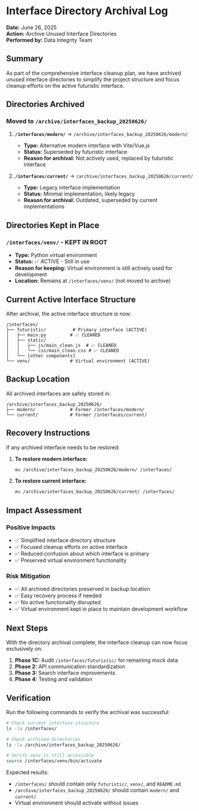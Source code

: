 # Interface Directory Archival Log

**Date:** June 26, 2025  
**Action:** Archive Unused Interface Directories  
**Performed by:** Data Integrity Team

## Summary

As part of the comprehensive interface cleanup plan, we have archived unused interface directories to simplify the project structure and focus cleanup efforts on the active futuristic interface.

## Directories Archived

### Moved to `/archive/interfaces_backup_20250626/`

1. **`/interfaces/modern/`** → `/archive/interfaces_backup_20250626/modern/`
   - **Type:** Alternative modern interface with Vite/Vue.js
   - **Status:** Superseded by futuristic interface
   - **Reason for archival:** Not actively used, replaced by futuristic interface

2. **`/interfaces/current/`** → `/archive/interfaces_backup_20250626/current/`
   - **Type:** Legacy interface implementation
   - **Status:** Minimal implementation, likely legacy
   - **Reason for archival:** Outdated, superseded by current implementations

## Directories Kept in Place

### `/interfaces/venv/` - KEPT IN ROOT
- **Type:** Python virtual environment
- **Status:** ✅ ACTIVE - Still in use
- **Reason for keeping:** Virtual environment is still actively used for development
- **Location:** Remains at `/interfaces/venv/` (not moved to archive)

## Current Active Interface Structure

After archival, the active interface structure is now:

```
/interfaces/
├── futuristic/          # Primary interface (ACTIVE)
│   ├── main.py         # ✅ CLEANED
│   ├── static/
│   │   ├── js/main_clean.js  # ✅ CLEANED
│   │   └── css/main_clean.css # ✅ CLEANED
│   └── [other components]
└── venv/               # Virtual environment (ACTIVE)
```

## Backup Location

All archived interfaces are safely stored in:
```
/archive/interfaces_backup_20250626/
├── modern/             # Former /interfaces/modern/
└── current/            # Former /interfaces/current/
```

## Recovery Instructions

If any archived interface needs to be restored:

1. **To restore modern interface:**
   ```bash
   mv /archive/interfaces_backup_20250626/modern/ /interfaces/
   ```

2. **To restore current interface:**
   ```bash
   mv /archive/interfaces_backup_20250626/current/ /interfaces/
   ```

## Impact Assessment

### Positive Impacts
- ✅ Simplified interface directory structure
- ✅ Focused cleanup efforts on active interface
- ✅ Reduced confusion about which interface is primary
- ✅ Preserved virtual environment functionality

### Risk Mitigation
- ✅ All archived directories preserved in backup location
- ✅ Easy recovery process if needed
- ✅ No active functionality disrupted
- ✅ Virtual environment kept in place to maintain development workflow

## Next Steps

With the directory archival complete, the interface cleanup can now focus exclusively on:

1. **Phase 1C:** Audit `/interfaces/futuristic/` for remaining mock data
2. **Phase 2:** API communication standardization
3. **Phase 3:** Search interface improvements
4. **Phase 4:** Testing and validation

## Verification

Run the following commands to verify the archival was successful:

```bash
# Check current interface structure
ls -la /interfaces/

# Check archived directories
ls -la /archive/interfaces_backup_20250626/

# Verify venv is still accessible
source /interfaces/venv/bin/activate
```

Expected results:
- `/interfaces/` should contain only `futuristic/`, `venv/`, and `README.md`
- `/archive/interfaces_backup_20250626/` should contain `modern/` and `current/`
- Virtual environment should activate without issues
